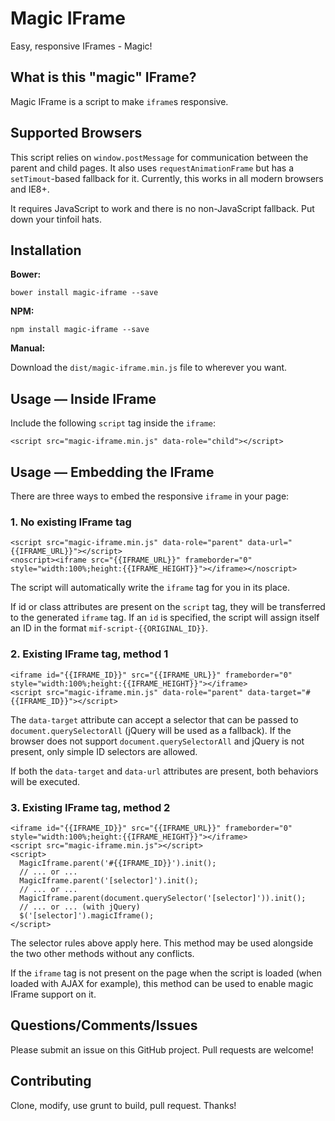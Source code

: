 # Magic IFrame

Easy, responsive IFrames - Magic!

## What is this "magic" IFrame?

Magic IFrame is a script to make `iframe`s responsive.

## Supported Browsers

This script relies on `window.postMessage` for communication between the parent and child pages. It also uses `requestAnimationFrame` but has a `setTimout`-based fallback for it. Currently, this works in all modern browsers and IE8+.

It requires JavaScript to work and there is no non-JavaScript fallback. Put down your tinfoil hats.

## Installation

**Bower:**

```
bower install magic-iframe --save
```

**NPM:**

```
npm install magic-iframe --save
```

**Manual:**

Download the `dist/magic-iframe.min.js` file to wherever you want.

## Usage — Inside IFrame

Include the following `script` tag inside the `iframe`:

```
<script src="magic-iframe.min.js" data-role="child"></script>
```

## Usage — Embedding the IFrame

There are three ways to embed the responsive `iframe` in your page:

### 1. No existing IFrame tag

```
<script src="magic-iframe.min.js" data-role="parent" data-url="{{IFRAME_URL}}"></script>
<noscript><iframe src="{{IFRAME_URL}}" frameborder="0" style="width:100%;height:{{IFRAME_HEIGHT}}"></iframe></noscript>
```

The script will automatically write the `iframe` tag for you in its place.

If id or class attributes are present on the `script` tag, they will be transferred to the generated `iframe` tag. If an `id` is specified, the script will assign itself an ID in the format `mif-script-{{ORIGINAL_ID}}`.

### 2. Existing IFrame tag, method 1

```
<iframe id="{{IFRAME_ID}}" src="{{IFRAME_URL}}" frameborder="0" style="width:100%;height:{{IFRAME_HEIGHT}}"></iframe>
<script src="magic-iframe.min.js" data-role="parent" data-target="#{{IFRAME_ID}}"></script>
```

The `data-target` attribute can accept a selector that can be passed to `document.querySelectorAll` (jQuery will be used as a fallback). If the browser does not support `document.querySelectorAll` and jQuery is not present, only simple ID selectors are allowed.

If both the `data-target` and `data-url` attributes are present, both behaviors will be executed.

### 3. Existing IFrame tag, method 2

```
<iframe id="{{IFRAME_ID}}" src="{{IFRAME_URL}}" frameborder="0" style="width:100%;height:{{IFRAME_HEIGHT}}"></iframe>
<script src="magic-iframe.min.js"></script>
<script>
  MagicIframe.parent('#{{IFRAME_ID}}').init();
  // ... or ...
  MagicIframe.parent('[selector]').init();
  // ... or ...
  MagicIframe.parent(document.querySelector('[selector]')).init();
  // ... or ... (with jQuery)
  $('[selector]').magicIframe();
</script>
```

The selector rules above apply here. This method may be used alongside the two other methods without any conflicts.

If the `iframe` tag is not present on the page when the script is loaded (when loaded with AJAX for example), this method can be used to enable magic IFrame support on it.

## Questions/Comments/Issues

Please submit an issue on this GitHub project. Pull requests are welcome!

## Contributing

Clone, modify, use grunt to build, pull request. Thanks!